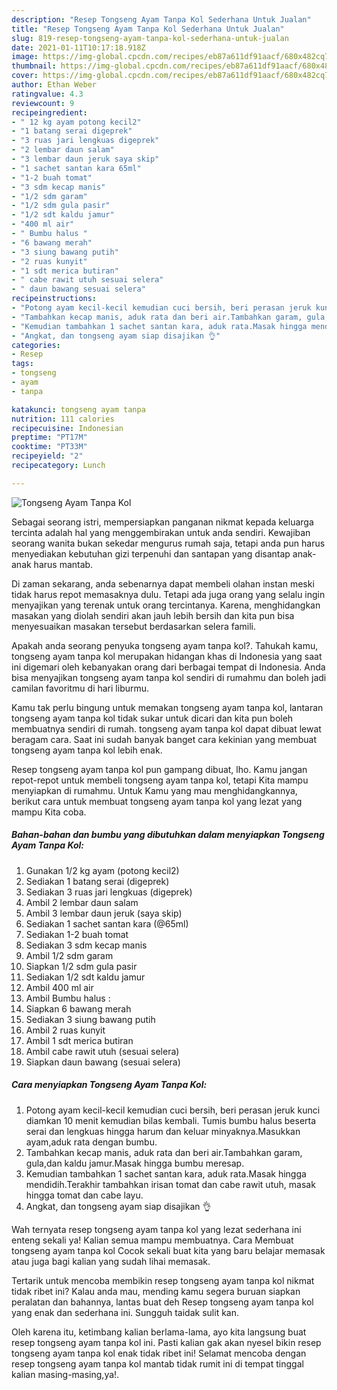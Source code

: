 ```yaml
---
description: "Resep Tongseng Ayam Tanpa Kol Sederhana Untuk Jualan"
title: "Resep Tongseng Ayam Tanpa Kol Sederhana Untuk Jualan"
slug: 819-resep-tongseng-ayam-tanpa-kol-sederhana-untuk-jualan
date: 2021-01-11T10:17:18.918Z
image: https://img-global.cpcdn.com/recipes/eb87a611df91aacf/680x482cq70/tongseng-ayam-tanpa-kol-foto-resep-utama.jpg
thumbnail: https://img-global.cpcdn.com/recipes/eb87a611df91aacf/680x482cq70/tongseng-ayam-tanpa-kol-foto-resep-utama.jpg
cover: https://img-global.cpcdn.com/recipes/eb87a611df91aacf/680x482cq70/tongseng-ayam-tanpa-kol-foto-resep-utama.jpg
author: Ethan Weber
ratingvalue: 4.3
reviewcount: 9
recipeingredient:
- " 12 kg ayam potong kecil2"
- "1 batang serai digeprek"
- "3 ruas jari lengkuas digeprek"
- "2 lembar daun salam"
- "3 lembar daun jeruk saya skip"
- "1 sachet santan kara 65ml"
- "1-2 buah tomat"
- "3 sdm kecap manis"
- "1/2 sdm garam"
- "1/2 sdm gula pasir"
- "1/2 sdt kaldu jamur"
- "400 ml air"
- " Bumbu halus "
- "6 bawang merah"
- "3 siung bawang putih"
- "2 ruas kunyit"
- "1 sdt merica butiran"
- " cabe rawit utuh sesuai selera"
- " daun bawang sesuai selera"
recipeinstructions:
- "Potong ayam kecil-kecil kemudian cuci bersih, beri perasan jeruk kunci diamkan 10 menit kemudian bilas kembali. Tumis bumbu halus beserta serai dan lengkuas hingga harum dan keluar minyaknya.Masukkan ayam,aduk rata dengan bumbu."
- "Tambahkan kecap manis, aduk rata dan beri air.Tambahkan garam, gula,dan kaldu jamur.Masak hingga bumbu meresap."
- "Kemudian tambahkan 1 sachet santan kara, aduk rata.Masak hingga mendidih.Terakhir tambahkan irisan tomat dan cabe rawit utuh, masak hingga tomat dan cabe layu."
- "Angkat, dan tongseng ayam siap disajikan 👌"
categories:
- Resep
tags:
- tongseng
- ayam
- tanpa

katakunci: tongseng ayam tanpa 
nutrition: 111 calories
recipecuisine: Indonesian
preptime: "PT17M"
cooktime: "PT33M"
recipeyield: "2"
recipecategory: Lunch

---
```



![Tongseng Ayam Tanpa Kol](https://img-global.cpcdn.com/recipes/eb87a611df91aacf/680x482cq70/tongseng-ayam-tanpa-kol-foto-resep-utama.jpg)

Sebagai seorang istri, mempersiapkan panganan nikmat kepada keluarga tercinta adalah hal yang menggembirakan untuk anda sendiri. Kewajiban seorang  wanita bukan sekedar mengurus rumah saja, tetapi anda pun harus menyediakan kebutuhan gizi terpenuhi dan santapan yang disantap anak-anak harus mantab.

Di zaman  sekarang, anda sebenarnya dapat membeli olahan instan meski tidak harus repot memasaknya dulu. Tetapi ada juga orang yang selalu ingin menyajikan yang terenak untuk orang tercintanya. Karena, menghidangkan masakan yang diolah sendiri akan jauh lebih bersih dan kita pun bisa menyesuaikan masakan tersebut berdasarkan selera famili. 



Apakah anda seorang penyuka tongseng ayam tanpa kol?. Tahukah kamu, tongseng ayam tanpa kol merupakan hidangan khas di Indonesia yang saat ini digemari oleh kebanyakan orang dari berbagai tempat di Indonesia. Anda bisa menyajikan tongseng ayam tanpa kol sendiri di rumahmu dan boleh jadi camilan favoritmu di hari liburmu.

Kamu tak perlu bingung untuk memakan tongseng ayam tanpa kol, lantaran tongseng ayam tanpa kol tidak sukar untuk dicari dan kita pun boleh membuatnya sendiri di rumah. tongseng ayam tanpa kol dapat dibuat lewat beragam cara. Saat ini sudah banyak banget cara kekinian yang membuat tongseng ayam tanpa kol lebih enak.

Resep tongseng ayam tanpa kol pun gampang dibuat, lho. Kamu jangan repot-repot untuk membeli tongseng ayam tanpa kol, tetapi Kita mampu menyiapkan di rumahmu. Untuk Kamu yang mau menghidangkannya, berikut cara untuk membuat tongseng ayam tanpa kol yang lezat yang mampu Kita coba.

<!--inarticleads1-->

##### Bahan-bahan dan bumbu yang dibutuhkan dalam menyiapkan Tongseng Ayam Tanpa Kol:

1. Gunakan  1/2 kg ayam (potong kecil2)
1. Sediakan 1 batang serai (digeprek)
1. Sediakan 3 ruas jari lengkuas (digeprek)
1. Ambil 2 lembar daun salam
1. Ambil 3 lembar daun jeruk (saya skip)
1. Sediakan 1 sachet santan kara (@65ml)
1. Sediakan 1-2 buah tomat
1. Sediakan 3 sdm kecap manis
1. Ambil 1/2 sdm garam
1. Siapkan 1/2 sdm gula pasir
1. Sediakan 1/2 sdt kaldu jamur
1. Ambil 400 ml air
1. Ambil  Bumbu halus :
1. Siapkan 6 bawang merah
1. Sediakan 3 siung bawang putih
1. Ambil 2 ruas kunyit
1. Ambil 1 sdt merica butiran
1. Ambil  cabe rawit utuh (sesuai selera)
1. Siapkan  daun bawang (sesuai selera)




<!--inarticleads2-->

##### Cara menyiapkan Tongseng Ayam Tanpa Kol:

1. Potong ayam kecil-kecil kemudian cuci bersih, beri perasan jeruk kunci diamkan 10 menit kemudian bilas kembali. Tumis bumbu halus beserta serai dan lengkuas hingga harum dan keluar minyaknya.Masukkan ayam,aduk rata dengan bumbu.
1. Tambahkan kecap manis, aduk rata dan beri air.Tambahkan garam, gula,dan kaldu jamur.Masak hingga bumbu meresap.
1. Kemudian tambahkan 1 sachet santan kara, aduk rata.Masak hingga mendidih.Terakhir tambahkan irisan tomat dan cabe rawit utuh, masak hingga tomat dan cabe layu.
1. Angkat, dan tongseng ayam siap disajikan 👌




Wah ternyata resep tongseng ayam tanpa kol yang lezat sederhana ini enteng sekali ya! Kalian semua mampu membuatnya. Cara Membuat tongseng ayam tanpa kol Cocok sekali buat kita yang baru belajar memasak atau juga bagi kalian yang sudah lihai memasak.

Tertarik untuk mencoba membikin resep tongseng ayam tanpa kol nikmat tidak ribet ini? Kalau anda mau, mending kamu segera buruan siapkan peralatan dan bahannya, lantas buat deh Resep tongseng ayam tanpa kol yang enak dan sederhana ini. Sungguh taidak sulit kan. 

Oleh karena itu, ketimbang kalian berlama-lama, ayo kita langsung buat resep tongseng ayam tanpa kol ini. Pasti kalian gak akan nyesel bikin resep tongseng ayam tanpa kol enak tidak ribet ini! Selamat mencoba dengan resep tongseng ayam tanpa kol mantab tidak rumit ini di tempat tinggal kalian masing-masing,ya!.

